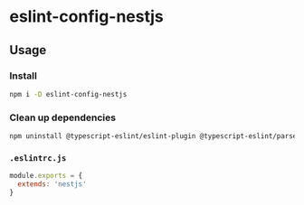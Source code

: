 # eslint-config-nestjs

## Usage

### Install

```bash
npm i -D eslint-config-nestjs
```


### Clean up dependencies

```bash
npm uninstall @typescript-eslint/eslint-plugin @typescript-eslint/parser eslint eslint-config-prettier eslint-plugin-prettier prettier
```

### `.eslintrc.js`

```js
module.exports = {
  extends: 'nestjs'
}
```
